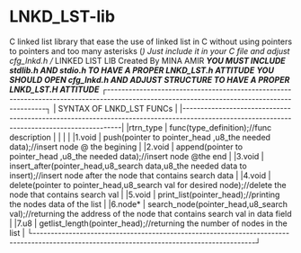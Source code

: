 # LNKD_LST-lib
C linked list library that ease the use of linked list in C without using pointers to pointers and too many asterisks (*)
Just include it in your C file and adjust cfg_lnkd.h 
/* LINKED LIST LIB Created By MINA AMIR
*********YOU MUST INCLUDE stdlib.h AND stdio.h TO HAVE A PROPER LNKD_LST.h ATTITUDE*********
*********YOU SHOULD OPEN cfg_lnkd.h AND ADJUST STRUCTURE TO HAVE A PROPER LNKD_LST.H ATTITUDE*********
┌-------------------------------------------------------------------------------------------------------------------------------------------┐
|                                                        SYNTAX OF LNKD_LST FUNCs                                                           |
|-------------------------------------------------------------------------------------------------------------------------------------------|
|rtrn_type |  func(type_definition);//func description																		                                        					|
|		   		 |																														                                                                  	|
|1.void    |  push(pointer to pointer_head ,u8_the needed data);//insert node @ the begining													                      |
|2.void    |  append(pointer to pointer_head ,u8_the needed data);//insert node @the end														                        |
|3.void    |  insert_after(pointer_head,u8_search data,u8_the needed data to insert);//insert node after the node that contains search data	|
|4.void    |  delete(pointer to pointer_head,u8_search val for desired node);//delete the node that contains search val			  	            |
|5.void    |  print_list(pointer_head);//printing the nodes data of the list																	                              |
|6.node*   |  search_node(pointer_head,u8_search val);//returning the address of the node that contains search val in data field	  	      |
|7.u8      |  getlist_length(pointer_head);//returning the number of nodes in the list															                        |
└-------------------------------------------------------------------------------------------------------------------------------------------┘	

